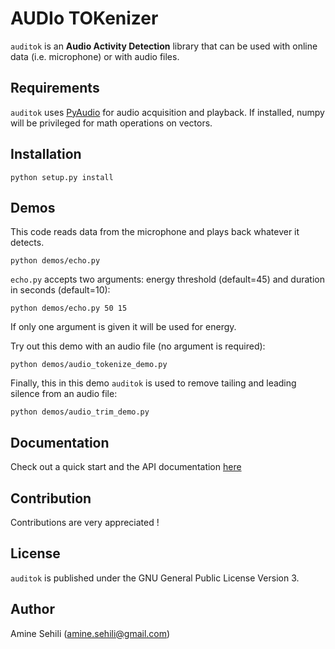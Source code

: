 AUDIo TOKenizer
===============

`auditok` is an **Audio Activity Detection** library that can be used with online data (i.e. microphone) or with audio files.

Requirements
------------
`auditok` uses [PyAudio](http://people.csail.mit.edu/hubert/pyaudio/) for audio acquisition and playback.
If installed, numpy  will be privileged for math operations on vectors.

Installation
------------
    python setup.py install

Demos
-----
This code reads data from the microphone and plays back whatever it detects.

    python demos/echo.py

`echo.py` accepts two arguments: energy threshold (default=45) and duration in seconds (default=10):

    python demos/echo.py 50 15

   If only one argument is given it will be used for energy.
   
Try out this demo with an audio file (no argument is required):

    python demos/audio_tokenize_demo.py

Finally, this in this demo `auditok` is used to remove tailing and leading silence from an audio file:

    python demos/audio_trim_demo.py

Documentation
-------------

Check out  a quick start and the API documentation [here](http://amsehili.github.io/auditok/pdoc/)

Contribution
------------
Contributions are very appreciated !

License
-------
`auditok` is published under the GNU General Public License Version 3.

Author
------
Amine Sehili (<amine.sehili@gmail.com>)
